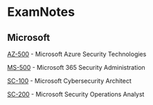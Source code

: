 # ExamNotes  
  
## Microsoft
[AZ-500](https://github.com/stuctf/ExamNotes/blob/main/Microsoft%20AZ-500.md) - Microsoft Azure Security Technologies

[MS-500](https://github.com/stuctf/ExamNotes/blob/main/Microsoft%20MS-500.md) - Microsoft 365 Security Administration

[SC-100](https://github.com/stuctf/ExamNotes/blob/main/Microsoft%20SC-100.md) - Microsoft Cybersecurity Architect

[SC-200](https://github.com/stuctf/ExamNotes/blob/main/Microsoft%20SC-200.md) - Microsoft Security Operations Analyst
